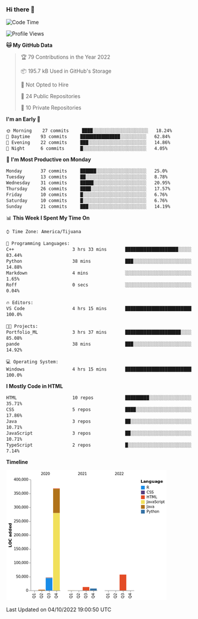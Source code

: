 ### Hi there 👋

<!--START_SECTION:waka-->
![Code Time](http://img.shields.io/badge/Code%20Time-123%20hrs%2037%20mins-blue)

![Profile Views](http://img.shields.io/badge/Profile%20Views-0-blue)

**🐱 My GitHub Data** 

> 🏆 79 Contributions in the Year 2022
 > 
> 📦 195.7 kB Used in GitHub's Storage 
 > 
> 🚫 Not Opted to Hire
 > 
> 📜 24 Public Repositories 
 > 
> 🔑 10 Private Repositories  
 > 
**I'm an Early 🐤** 

```text
🌞 Morning    27 commits     ████░░░░░░░░░░░░░░░░░░░░░   18.24% 
🌆 Daytime    93 commits     ███████████████░░░░░░░░░░   62.84% 
🌃 Evening    22 commits     ███░░░░░░░░░░░░░░░░░░░░░░   14.86% 
🌙 Night      6 commits      █░░░░░░░░░░░░░░░░░░░░░░░░   4.05%

```
📅 **I'm Most Productive on Monday** 

```text
Monday       37 commits     ██████░░░░░░░░░░░░░░░░░░░   25.0% 
Tuesday      13 commits     ██░░░░░░░░░░░░░░░░░░░░░░░   8.78% 
Wednesday    31 commits     █████░░░░░░░░░░░░░░░░░░░░   20.95% 
Thursday     26 commits     ████░░░░░░░░░░░░░░░░░░░░░   17.57% 
Friday       10 commits     █░░░░░░░░░░░░░░░░░░░░░░░░   6.76% 
Saturday     10 commits     █░░░░░░░░░░░░░░░░░░░░░░░░   6.76% 
Sunday       21 commits     ███░░░░░░░░░░░░░░░░░░░░░░   14.19%

```


📊 **This Week I Spent My Time On** 

```text
⌚︎ Time Zone: America/Tijuana

💬 Programming Languages: 
C++                      3 hrs 33 mins       ████████████████████░░░░░   83.44% 
Python                   38 mins             ███░░░░░░░░░░░░░░░░░░░░░░   14.88% 
Markdown                 4 mins              ░░░░░░░░░░░░░░░░░░░░░░░░░   1.65% 
Roff                     0 secs              ░░░░░░░░░░░░░░░░░░░░░░░░░   0.04%

🔥 Editors: 
VS Code                  4 hrs 15 mins       █████████████████████████   100.0%

🐱‍💻 Projects: 
Portfolio_ML             3 hrs 37 mins       █████████████████████░░░░   85.08% 
pande                    38 mins             ███░░░░░░░░░░░░░░░░░░░░░░   14.92%

💻 Operating System: 
Windows                  4 hrs 15 mins       █████████████████████████   100.0%

```

**I Mostly Code in HTML** 

```text
HTML                     10 repos            █████████░░░░░░░░░░░░░░░░   35.71% 
CSS                      5 repos             ████░░░░░░░░░░░░░░░░░░░░░   17.86% 
Java                     3 repos             ██░░░░░░░░░░░░░░░░░░░░░░░   10.71% 
JavaScript               3 repos             ██░░░░░░░░░░░░░░░░░░░░░░░   10.71% 
TypeScript               2 repos             █░░░░░░░░░░░░░░░░░░░░░░░░   7.14%

```


**Timeline**

![Chart not found](https://raw.githubusercontent.com/Aarushi-Pandey/Aarushi-Pandey/main/charts/bar_graph.png) 


 Last Updated on 04/10/2022 19:00:50 UTC
<!--END_SECTION:waka-->
